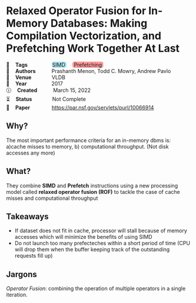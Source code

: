 # Relaxed Operator Fusion for In-Memory Databases: Making Compilation Vectorization, and Prefetching Work Together At Last

🔎    **Tags**                 <span style="background-color:#ace5ee;border-radius:5px;">SIMD </span>    <span style="background-color:#ff9999;border-radius: 5px;"> Prefetching </span>  
🧟    **Authors**              Prashanth Menon, Todd C. Mowry, Andrew Pavlo    
🚏    **Venue**               VLDB   
📅    **Year**                 2017   
🕦    **Created**              March 15, 2022  
⏳    **Status**                Not Complete  
🔗    **Paper**                https://par.nsf.gov/servlets/purl/10066914  

## Why?
The most important performance criteria for an in-memory dbms is: a)cache misses to memory, b) computational throughput. (Not disk accesses any more)

## What?
They combine **SIMD** and **Prefetch** instructions using a new processing model called **relaxed operator fusion (ROF)** to tackle the case of cache misses and computational throughput


## Takeaways
- If dataset does not fit in cache, processor will stall because of memory accesses which will minimize the benefits of using SIMD
- Do not launch too many prefecteches within a short period of time (CPU will drop them when the buffer keeping track of the outstanding requests fill up)

## Jargons
*Operator Fusion*: combining the operation of multiple operators in a single iteration. 




